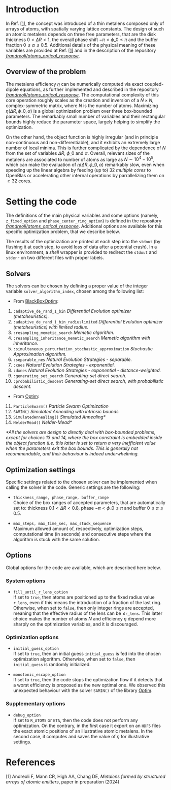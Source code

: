 # Introduction

In Ref. \[[1](#Andreoli2023b)\], the concept was introduced of a thin metalens composed only of arrays of atoms, with spatially varying lattice constants. The design of such an atomic metalens depends on three free parameters, that are the disk thickness $0<\Delta R<1$, the overall phase shift $-\pi<\phi\_0\leq \pi$ and the buffer fraction $0\leq \alpha\leq 0.5$. Additional details of the physical meaning of these variables are provided at Ref. \[[1](#Andreoli2023b)\] and in the description of the repository  [_frandreoli/atoms_optical_response_](https://github.com/frandreoli/atoms_optical_response). 

## Overview of the problem

The metalens efficiency $\eta$ can be numerically computed via exact coupled-dipole equations, as further implemented and described in the repository [_frandreoli/atoms_optical_response_](https://github.com/frandreoli/atoms_optical_response). The computational complexity of this core operation roughly scales as the creation and inversion of a $N\times N$, complex-symmetric matrix, where $N$ is the number of atoms. Maximizing $\eta(\Delta R, \phi\_0, \alpha)$ is a global optimization problem over three box-bounded parameters. The remarkably small number of variables and their rectangular bounds highly reduce the parameter space, largely helping to simplify the optimization. 

On the other hand, the object function is highly irregular (and in principle non-continuous and non-differentiable), and it exhibits an extremely large number of local minima. This is further complicated by the dependence of $N$ from the set of variables $\Delta R$, $\phi\_0$ and $\alpha$. Overall, relevant sizes of the metalens are associated to number of atoms as large as $N\sim 10^4-10^5$, which can make the evaluation of $\eta(\Delta R, \phi\_0, \alpha)$ remarkably slow, even when speeding up the linear algebra by feeding (up to) $32$ _multiple cores_ to OpenBlas or accelerating other internal operations by parrallelizing them on $\geq 32$ cores. 



# Setting the code
The definitions of the main physical variables and some options (namely, `z_fixed_option` and `phase_center_ring_option`) is defined in the repository [_frandreoli/atoms_optical_response_](https://github.com/frandreoli/atoms_optical_response). Additional options are available for this specific optimization problem, that we describe below. 

The results of the optimization are printed at each step into the `stdout` (by flushing it at each step, to avoid loss of data after a potential crash). In a linux environment, a _shell_ wrapper is provided to redirect the `stdout` and `stderr` on two different files with proper labels.

## Solvers
The solvers can be chosen by defining a proper value of the integer variable `solver_algorithm_index`, chosen among the following list:

- From [BlackBoxOptim](https://github.com/robertfeldt/BlackBoxOptim.jl):
1)  `:adaptive_de_rand_1_bin` _Differential Evolution optimizer (metaheuristics)._
2)  `:adaptive_de_rand_1_bin_radiuslimited` _Differential Evolution optimizer (metaheuristics) with limited radius._ 
3)  `:resampling_memetic_search` _Memetic algorithm._
4)  `:resampling_inheritance_memetic_search` _Memetic algorithm with inheritance._
5)  `:simultaneous_perturbation_stochastic_approximation` _Stochastic Approximation algorithm._
6)  `:separable_nes` _Natural Evolution Strategies - separable._
7)  `:xnes` _Natural Evolution Strategies - exponential._
8)  `:dxnes` _Natural Evolution Strategies - exponential - distance-weighted._
9)  `:generating_set_search` _Generating-set direct search._
10) `:probabilistic_descent` _Generating-set direct search, with probabilistic descent._

- From [Optim](https://julianlsolvers.github.io/Optim.jl/stable/):
11) `ParticleSwarm()` _Particle Swarm Optimization_
12) `SAMIN()` _Simulated Annealing with intrinsic bounds_
13) `SimulatedAnnealing()` _Simulated Annealing*_
14) `NelderMead()` _Nelder-Mead*_

_*All the solvers are design to directly deal with box-bounded problems, except for choices 13 and 14, where the box constraint is embedded inside the object function (i.e. this latter is set to return a very inefficient value when the parameters exit the box bounds. This is generally not recommendable, and their behaviour is indeed underwhelming._ 

## Optimization settings
Specific settings related to the chosen solver can be implemented when calling the solver in the code. Generic settings are the following:

- `thickness_range, phase_range, buffer_range` \
Choice of the box ranges of accepted parameters, that are automatically set to: thickness $0.1<\Delta R<0.8$, phase $-\pi<\phi\_0\leq \pi$ and buffer $0\leq \alpha\leq 0.5$.

- `max_steps, max_time_sec, max_stuck_sequence` \
Maximum allowed amount of, respectively, optimization steps, computational time (in seconds) and consecutive steps where the algorithm is stuck with the same solution.

## Options
Global options for the code are available, which are described here below.
### System options
- `fill_until_r_lens_option` \
If set to `true`, then atoms are positioned up to the fixed radius value `r_lens`, even if this means the introduction of a fraction of the last ring. Otherwise, when set to `false`, then only integer rings are accepted, meaning that the effective radius of the lens can be $\leq$`r_lens`. This latter choice makes the number of atoms $N$ and efficiency $\eta$ depend more sharply on the optimization variables, and it is discouraged.

### Optimization options
- `initial_guess_option` \
If set to `true`, then an initial guess `initial_guess` is fed into the chosen optimization algorithm. Otherwise, when set to `false`, then `initial_guess` is randomly initialized.

- `monotonic_escape_option` \
If set to `true`, then the code stops the optimization flow if it detects that a worst efficiency is proposed as the new optimal one. We observed this unexpected behaviour with the solver `SAMIN()` of the library [Optim](https://github.com/JuliaNLSolvers/Optim.jl).

### Supplementary options
- `debug_option` \
If set to `R_ATOMS` or `ETA`, then the code does not perform any optimization. On the contrary, in the first case it export on an `HDF5` files the exact atomic positions of an illustrative atomic metalens. In the second case, it computes and saves the value of $\eta$ for illustrative settings.


# References 

<a id="Andreoli2023b">[1]</a> 
Andreoli F, Mann CR, High AA, Chang DE, 
*Metalens formed by structured arrays of atomic emitters*, 
paper in preparation (2024)
